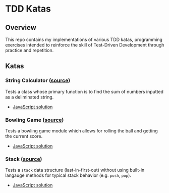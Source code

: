 # TDD Katas

## Overview

This repo contains my implementations of various TDD katas, programming exercises
intended to reinforce the skill of Test-Driven Development through practice and
repetition.

## Katas

### String Calculator ([source](https://osherove.com/tdd-kata-1))

Tests a class whose primary function is to find the sum of numbers inputted as a
deliminated string.

* [JavaScript solution](./string-calculator/javascript)

### Bowling Game ([source](https://kata-log.rocks/bowling-game-kata))

Tests a bowling game module which allows for rolling the ball and getting the current score.

* [JavaScript solution](./bowling-game/javascript)

### Stack ([source](https://www.codurance.com/katas/stack))

Tests a `stack` data structure (last-in-first-out) without using built-in langauge
methods for typical stack behavior (e.g. `push`, `pop`).

* [JavaScript solution](./stack/javascript)
